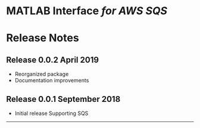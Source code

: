 # MATLAB Interface *for AWS SQS*
# Release Notes

## Release 0.0.2 April 2019
* Reorganized package
* Documentation improvements

## Release 0.0.1 September 2018
* Initial release Supporting SQS


---------------------

[//]: #  (Copyright 2018 The MathWorks, Inc.)

